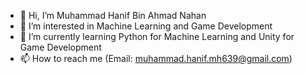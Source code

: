 - 👋 Hi, I’m Muhammad Hanif Bin Ahmad Nahan
- 👀 I’m interested in Machine Learning and Game Development
- 🌱 I’m currently learning Python for Machine Learning and Unity for Game Development
- 📫 How to reach me (Email: muhammad.hanif.mh639@gmail.com)

<!---
Kunimitsu97/Kunimitsu97 is a ✨ special ✨ repository because its `README.md` (this file) appears on your GitHub profile.
You can click the Preview link to take a look at your changes.
--->
